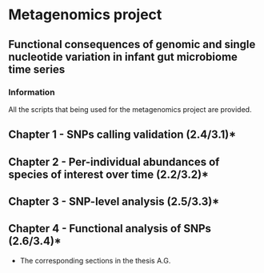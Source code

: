 # Metagenomics project
## Functional consequences of genomic and single nucleotide variation in infant gut microbiome time series 

### Information
All the scripts that being used for the metagenomics project are provided.

## Chapter 1 - SNPs calling validation (2.4/3.1)*

## Chapter 2 - Per-individual abundances of species of interest over time (2.2/3.2)*

## Chapter 3 - SNP-level analysis (2.5/3.3)*
 
## Chapter 4 - Functional analysis of SNPs (2.6/3.4)*

* The corresponding sections in the thesis
A.G.

